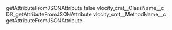 <?xml version="1.0" encoding="UTF-8"?>
<CustomMetadata xmlns="http://soap.sforce.com/2006/04/metadata" xmlns:xsi="http://www.w3.org/2001/XMLSchema-instance" xmlns:xsd="http://www.w3.org/2001/XMLSchema">
    <label>getAttributeFromJSONAttribute</label>
    <protected>false</protected>
    <values>
        <field>vlocity_cmt__ClassName__c</field>
        <value xsi:type="xsd:string">DR_getAttributeFromJSONAttribute</value>
    </values>
    <values>
        <field>vlocity_cmt__MethodName__c</field>
        <value xsi:type="xsd:string">getAttributeFromJSONAttribute</value>
    </values>
</CustomMetadata>
